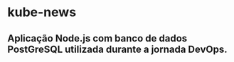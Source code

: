 # kube-news

## Aplicação Node.js com banco de dados PostGreSQL utilizada durante a jornada DevOps.
